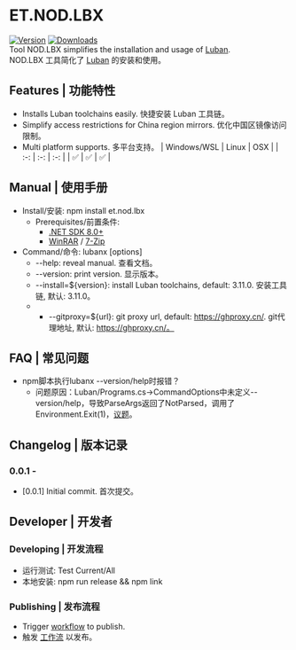 # ET.NOD.LBX
[![Version](https://img.shields.io/npm/v/et.nod.lbx)](https://www.npmjs.com/package/et.nod.lbx)
[![Downloads](https://img.shields.io/npm/dm/et.nod.lbx)](https://www.npmjs.com/package/et.nod.lbx)  
Tool NOD.LBX simplifies the installation and usage of [Luban](https://github.com/focus-creative-games/luban).  
NOD.LBX 工具简化了 [Luban](https://github.com/focus-creative-games/luban) 的安装和使用。

## Features | 功能特性
- Installs Luban toolchains easily. 快捷安装 Luban 工具链。
- Simplify access restrictions for China region mirrors. 优化中国区镜像访问限制。
- Multi platform supports. 多平台支持。
  | Windows/WSL | Linux | OSX |
  | :-: | :-: | :-: |
  | ✅ | ✅ | ✅ |

## Manual | 使用手册
- Install/安装: npm install et.nod.lbx
  - Prerequisites/前置条件:
    - [.NET SDK 8.0+](https://dotnet.microsoft.com/zh-cn/download/dotnet/8.0)
    - [WinRAR](https://www.win-rar.com/start.html?L=0) / [7-Zip](https://www.7-zip.org/)
- Command/命令: lubanx [options]
  * --help: reveal manual. 查看文档。
  * --version: print version. 显示版本。
  * --install=${version}: install Luban toolchains, default: 3.11.0. 安装工具链, 默认: 3.11.0。
  * * --gitproxy=${url}: git proxy url, default: https://ghproxy.cn/. git代理地址, 默认: https://ghproxy.cn/。

## FAQ | 常见问题
- npm脚本执行lubanx --version/help时报错？
  - 问题原因：Luban/Programs.cs->CommandOptions中未定义--version/help，导致ParseArgs返回了NotParsed，调用了Environment.Exit(1)，[议题](https://github.com/focus-creative-games/luban/issues/190)。

## Changelog | 版本记录
### 0.0.1 - 
- [0.0.1] Initial commit. 首次提交。

## Developer | 开发者
### Developing | 开发流程
- 运行测试: Test Current/All
- 本地安装: npm run release && npm link

### Publishing | 发布流程
- Trigger [workflow](https://github.com/eframework-org/ET.NOD.LBX/actions/workflows/publish.yml) to publish.
- 触发 [工作流](https://github.com/eframework-org/ET.NOD.LBX/actions/workflows/publish.yml) 以发布。
